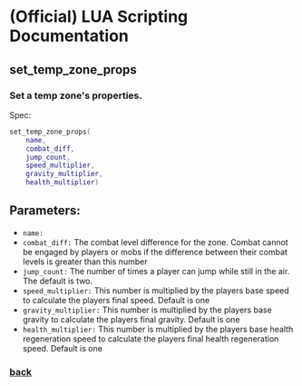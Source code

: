 
# (Official) LUA Scripting Documentation

## set_temp_zone_props

### Set a temp zone's properties.

Spec:
```lua
set_temp_zone_props(
	name,
	combat_diff,
	jump_count,
	speed_multiplier,
	gravity_multiplier,
	health_multiplier)
```
## Parameters:
- `name:` 
- `combat_diff:` The combat level difference for the zone. Combat cannot be engaged by players or mobs if the difference between their combat levels is greater than this number
- `jump_count:` The number of times a player can jump while still in the air. The default is two.
- `speed_multiplier:` This number is multiplied by the players base speed to calculate the players final speed. Default is one
- `gravity_multiplier:` This number is multiplied by the players base gravity to calculate the players final gravity. Default is one
- `health_multiplier:` This number is multiplied by the players base health regeneration speed to calculate the players final health regeneration speed. Default is one
### [back](../zones)

